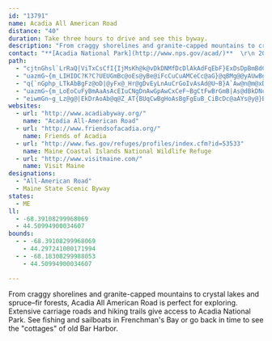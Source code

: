 ```yaml
---
id: "13791"
name: Acadia All American Road
distance: "40"
duration: Take three hours to drive and see this byway.
description: "From craggy shorelines and granite-capped mountains to crystal lakes and spruce–fir forests, Acadia All American Road is perfect for exploring. Extensive carriage roads and hiking trails give access to Acadia National Park. See fishing and sailboats in Frenchman's Bay or go back in time to see the \"cottages\" of old Bar Harbor."
contact: "**[Acadia National Park](http://www.nps.gov/acad/)**  \r\n 207-288-3338  \r\n[Send E-mail](mailto:john_t_kelly@nps.gov )  \r\n\r\n**Bar Harbor Chamber**  \r\n 207-288-5103  \r\n\r\n**[Maine Office of Tourism](http://www.visitmaine.com/)**  \r\n 207-624-7483  \r\n 888-624-6345  \r\n\r\n"
path:
  - "cjtnGhsl`LrRaQ|ViTxCsCfI{IjMsKh@k@vDkDNMfDcDlAkAdFqEbF}ExDsDpBmBdCaC`E{D`E{DvCqCl@k@tGkGxFcGlCgC`EyDxBeBj@_@h@Uj@Qh@Kh@Ej@Ad@@`ALj@N`Cz@fFjBdFhB`A\\jAd@fBb@dAJh@?x@G^GbA_@f@UvEaDnDcCfFiCvDkBpE}B`FkCb@St@]f@SjAe@pDs@dFo@vEm@dFc@fFc@fFc@rBQPAbAGdF[RAvAGf@@lAFfCp@|At@rDtBbC~ApEtDdFbF`AbAhE`F|ClChF~DfF~DXTpAr@v@P|AJxAEfFIbFK~E`AD@dCXhDLvEJxCTdFNV@p@Ep@I~@YnBc@fC}@hEgAjAMnR{AxOoExB}@pZyJnBu@dCs@fCs@bDiA|By@v@uAt@iCjCqMjB_L|@uHD]|@_JBm@r@qHZkEBwCI}C?MKgBUcD@uDAoD@oBPoDN_Cl@{ETkCBeCCqBsBgS{@qIo@oFS}A[wCo@uCi@wBcBqCkEaGQWcDgEeByCgA{BqA_DkBiEu@mBu@cAaAiAeAu@oBgBa@QyCqBmCaB}B}AcFmDiAy@kC_Bw@c@iFwDiA_BmAuBo@yAgB{EaDcKiC}L]yDQkCQcFGkHReG`AkJnAaHtA}FxE{L^}@`BqEpCwGn@yB`@gCj@yEP}Ah@cDv@_FJm@tBuMh@eE`B_Kh@_En@cGPgCHiCBgCG}Fk@{IsB}Oo@cFq@eFe@wD_AaGe@uJIyHhA_[j@uLJqEp@qQ|@iSN_Dj@oEt@eDbAyCn@oC`A{CVg@\\e@v@q@jAq@tBy@zCq@jAItDH`A?rBHNAV@l@?zQI|Ge@|AJrIfClCb@xDZbDWlCk@dAOfAUl@IfASf@Ud@[f@[VUXe@Nw@TeB|@sIb@iBhAeD"
  - "uazmG~{m_LIHIDC?K?C?UEUGmBc@oEs@yBe@iFcCuCuAMCeCc@aG}@qBMg@@yAUwBgB_A_BaAaDa@iCmBqG_BcByAu@mD@}Af@iAbAuAdBsB|E}AbCi@`@eBr@mADsAMyAm@wE_DoCeAcCAsE[cCs@sAUmDh@sBpCsCxFmEnHgE~FaBfBcCpByK|FaGdE_IlDsBzBw@hCyAnNU~AgEvJyCnPsDg@"
  - "q{`nGphp_LTkAbBgFz@oD|@yFx@_Hr@gDvEyLnAuCrGoIvAsAd@U~B}A`Aw@n@m@xDqC|Bm@hDuBdEwCrB{A`AyA`A{BjFwIvCyDhBoBnAkB|GmOlBiE|B_GbAyAhEaDxCsCvBaBbCsAfCwBz@aCt@yEb@oDn@kBj@s@|AkAjFmBlCm@NkC?mAYqCY}Jc@mDcAmFyAsJy@uG?ClNmBnAWbAW\\OfAMlD}@dEw@p@MfCq@lCYrBa@rEwDhB_CdEaEtDaBnCgAtAo@hBaAdAm@hEcBxCaAzBW|@BbALj@JxBd@DBjB`@jCn@j@Dh@A|@IRC~Cc@vAMvAAnAFvAZfAf@tAfAhCtCbAzAbBnDhBzEzAzCzEbG"
  - "uazmG~{m_LoEoCuFyBmAaAsAcEIuCNgDnAwGpAwCxCeF~BgCtFwBrGmB|As@dBkDNcB_@yCs@kB_CaAwBF{C|@yANwAM_By@y@_AsAiFCeB\\yBhByC~A_BzDyBnF_E|CaDlEoK|AmCnAyC^_Lr@cE~CgIp@aAP_AZi@vBgFj@eAfAaAbA[dAKdCCvBSpGuBhCDvBb@hCbAnBL~AMhA_@t@W"
  - "eiwmGn~g_Lz@g@|EkDrAoAb@q@Z_AT{BUqCwBgHoAsBgFgEuB_CiBcDc@aAYs@y@}BUm@Go@Cg@?q@Fm@Jq@Hi@Xq@zA}A\\o@bAkC|ByGbAuAlAkAdBeAjB[zAErF~@bA?z@KvDaAfEw@lESdEDpDVpD@lGaA~BKvCDnBI|ASfDu@lIqE`KoBbDeAxB_AzJgHbD_ArAMnARxSzI`EZpJJrFMvCLhEAvDk@hA?dEfE`BjAbDp@`H`@|D~AvFbGpK~Ct@b@dIhJn@Pj@@jBu@ZUt@UrDCpAEpAS`Ad@pAdBv@d@d@RlAD^Mh@i@fDmHt@a@xBDd@aAV}@t@JlA~@~Cx@xAPtAe@`Bt@tArAlArCPR\\bBMfBe@fAe@p@YFq@?qCKgDb@cELe@Rc@d@sCfFsBpAiDd@sA^{@f@oK~DsCrAs@t@o@^cAvAYfBElAL~Bt@rCt@x@rAr@n@PfBFtAA|De@xEeB`G_@|@?xAVvD`AjAHr@OhC?|BNrCfAfItFlCvAhFtAr@H|CUtAJr@RbA~Bh@~F~AzHt@jBfAhAbBr@~BNlAl@~@tA`@vBFlAc@lIBfC^dB`AlAfCxBXd@Nr@HdA?fBeA`Cs@v@_@l@cCdBeNnFgEb@aGDmAKuALeAX}Av@kB~B{DvHoAjAoDfAiL`JyBdA}EjAiE`C_H`GiElA}An@cFhDm@j@aApAm@lBU|BTjCbAdCrAhC~@xCT|C?zALpB^`B`@x@fA~AdBl@vJvBpA`@lAxAZ~@TR^x@VjBVbGGrLwAlMiAbHoB`Jy@xB_ClEiItHaL~IcAl@oElDcCjAwAK{@g@Yw@Ky@Cu@^kHSsCuAaDy@e@iB[qIHgEXoAj@aDdCyCfAea@vBgCf@yE`CsAXkBAaGeAkCMuB]}DmAgDU{BCaER_AKoIuCkAScTwAmDoAY}@cBaMk@YmJBwDu@y@eAm@iAc@iBRwAj@oBbEcGZ_AN_ACq@GUW]QMi@Us@Js@`@qAZwAEg@GY?iF@w@?uAXgBBmF[G?aCDgFtAYHyBHgB[wCy@sA?kA\\_F|@yAJiFKoACcBKcBa@_DcBkEyAwAe@{BkAiBeBaAcASWu@kAkJuOoCgCcEeBmJaCcDYoAW"
websites:
  - url: "http://www.acadiabyway.org/"
    name: "Acadia All-American Road"
  - url: "http://www.friendsofacadia.org/"
    name: Friends of Acadia
  - url: "http://www.fws.gov/refuges/profiles/index.cfm?id=53533"
    name: Maine Coastal Islands National Wildlife Refuge
  - url: "http://www.visitmaine.com/"
    name: Visit Maine
designations:
  - "All-American Road"
  - Maine State Scenic Byway
states:
  - ME
ll:
  - -68.39108299968069
  - 44.50994900034607
bounds:
  - - -68.39108299968069
    - 44.297241000171994
  - - -68.18308299988053
    - 44.50994900034607

---
```


From craggy shorelines and granite-capped mountains to crystal lakes and spruce–fir forests, Acadia All American Road is perfect for exploring. Extensive carriage roads and hiking trails give access to Acadia National Park. See fishing and sailboats in Frenchman's Bay or go back in time to see the "cottages" of old Bar Harbor.
